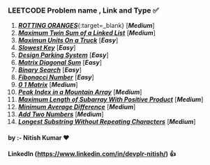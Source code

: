 ### LEETCODE Problem name , Link and Type ✅ ###
1. [***ROTTING ORANGES***]( https://leetcode.com/problems/rotting-oranges/ ){:target=_blank} [***Medium***]<br>
2. [***Maximum Twin Sum of a Linked List***]( https://leetcode.com/problems/maximum-twin-sum-of-a-linked-list/ ) [***Medium***]<br>
3. [***Maximun Units On a Truck***]( https://leetcode.com/problems/maximum-units-on-a-truck/ ) [***Easy***]<br>
4. [***Slowest Key***]( https://leetcode.com/problems/slowest-key/ ) [***Easy***]<br>
5. [***Design Parking System***]( https://leetcode.com/problems/design-parking-system/ ) [***Easy***]<br>
6. [***Matrix Diagonal Sum***]( https://leetcode.com/problems/matrix-diagonal-sum/ ) [***Easy***]<br>
7. [***Binary Search***]( https://leetcode.com/problems/binary-search/ ) [***Easy***]<br>
8. [***Fibonacci Number***]( https://leetcode.com/problems/fibonacci-number/ ) [***Easy***]<br>
9. [***0 1 Matrix***]( https://leetcode.com/problems/01-matrix/ ) [***Medium***]<br>
10. [***Peak Index in a Mountain Array***]( https://leetcode.com/problems/peak-index-in-a-mountain-array/ ) [***Medium***]<br>
11. [***Maximum Length of Subarray With Positive Product***]( https://leetcode.com/problems/maximum-length-of-subarray-with-positive-product/ ) [***Medium***]<br>
12. [***Minimum Average Difference***]( https://leetcode.com/problems/minimum-average-difference/ ) [***Medium***]<br>
13. [***Add Two Numbers***]( https://leetcode.com/problems/add-two-numbers/ ) [***Medium***]<br>
14. [***Longest Substring Without Repeating Characters***]( https://leetcode.com/problems/longest-substring-without-repeating-characters/ ) [***Medium***]<br>


#### by :- Nitish Kumar ❤️ ####
#### LinkedIn (https://www.linkedin.com/in/devplr-nitish/) 👍 ####